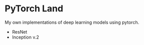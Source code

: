 # PyTorch Land

My own implementations of deep learning models using pytorch.

- ResNet
- Inception v.2
